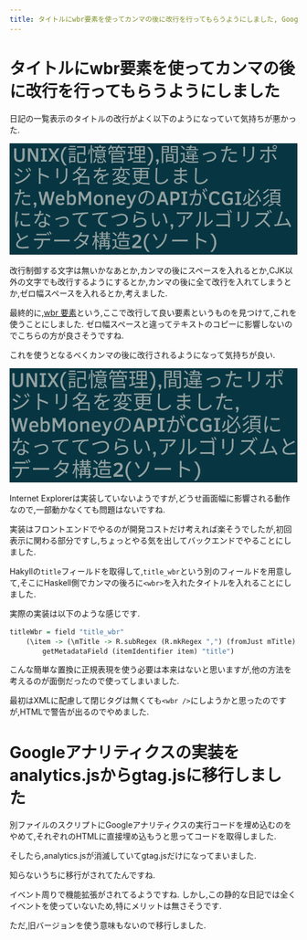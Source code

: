 ```yaml
---
title: タイトルにwbr要素を使ってカンマの後に改行を行ってもらうようにしました, Googleアナリティクスの実装をanalytics.jsからgtag.jsに移行しました
---
```


# タイトルにwbr要素を使ってカンマの後に改行を行ってもらうようにしました

日記の一覧表示のタイトルの改行がよく以下のようになっていて気持ちが悪かった.

![改善前](/asset/Screenshot_20171103-174753.png)

改行制御する文字は無いかなあとか,カンマの後にスペースを入れるとか,CJK以外の文字でも改行するようにするとか,カンマの後に全て改行を入れてしまうとか,ゼロ幅スペースを入れるとか,考えました.

最終的に,[wbr 要素](https://developer.mozilla.org/ja/docs/Web/HTML/Element/wbr)という,ここで改行して良い要素というものを見つけて,これを使うことにしました.
ゼロ幅スペースと違ってテキストのコピーに影響しないのでこちらの方が良さそうですね.

これを使うとなるべくカンマの後に改行されるようになって気持ちが良い.

![改善後](/asset/Screenshot_20171103-180209.png)

Internet Explorerは実装していないようですが,どうせ画面幅に影響される動作なので,一部動かなくても問題はないですね.

実装はフロントエンドでやるのが開発コストだけ考えれば楽そうでしたが,初回表示に関わる部分ですし,ちょっとやる気を出してバックエンドでやることにしました.

Hakyllの`title`フィールドを取得して,`title_wbr`という別のフィールドを用意して,そこにHaskell側でカンマの後ろに`<wbr>`を入れたタイトルを入れることにしました.

実際の実装は以下のような感じです.

~~~hs
titleWbr = field "title_wbr"
    (\item -> (\mTitle -> R.subRegex (R.mkRegex ",") (fromJust mTitle) ",<wbr>") <$>
        getMetadataField (itemIdentifier item) "title")
~~~

こんな簡単な置換に正規表現を使う必要は本来はないと思いますが,他の方法を考えるのが面倒だったので使ってしまいました.

最初はXMLに配慮して閉じタグは無くても`<wbr />`にしようかと思ったのですが,HTMLで警告が出るのでやめました.

# Googleアナリティクスの実装をanalytics.jsからgtag.jsに移行しました

別ファイルのスクリプトにGoogleアナリティクスの実行コードを埋め込むのをやめて,それぞれのHTMLに直接埋め込もうと思ってコードを取得しました.

そしたら,analytics.jsが消滅していてgtag.jsだけになってまいました.

知らないうちに移行がされてたんですね.

イベント周りで機能拡張がされてるようですね.
しかし,この静的な日記では全くイベントを使っていないため,特にメリットは無さそうです.

ただ,旧バージョンを使う意味もないので移行しました.
